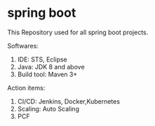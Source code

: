 # spring boot
This Repository used for all spring boot projects.

Softwares:

1. IDE: STS, Eclipse
2. Java: JDK 8 and above
3. Build tool: Maven 3+

Action items:

1. CI/CD: Jenkins, Docker,Kubernetes
2. Scaling: Auto Scaling
3. PCF
